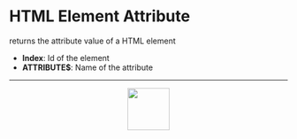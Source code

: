 # HTML Element Attribute
 returns the attribute value of a HTML element
- **Index**: Id of the element
- **ATTRIBUTE&dollar;**: Name of the attribute
---
<p align="center"><img valign="middle" width="76px" src="https://drive.google.com/uc?export=view&id=1c2KO0LJpvMS9X9CAGV6dOfciR7OWhdKA" /></p>